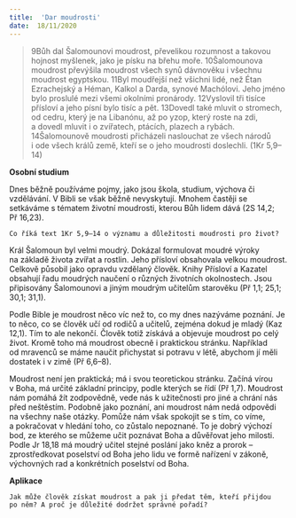 ```yaml
---
title:  'Dar moudrosti'
date:  18/11/2020
---
```


> <p></p>
> 9Bůh dal Šalomounovi moudrost, převelikou rozumnost a takovou hojnost myšlenek, jako je písku na břehu moře. 10Šalomounova moudrost převýšila moudrost všech synů dávnověku i všechnu moudrost egyptskou. 11Byl moudřejší než všichni lidé, než Étan Ezrachejský a Héman, Kalkol a Darda, synové Machólovi. Jeho jméno bylo proslulé mezi všemi okolními pronárody. 12Vyslovil tři tisíce přísloví a jeho písní bylo tisíc a pět. 13Dovedl také mluvit o stromech, od cedru, který je na Libanónu, až po yzop, který roste na zdi, a dovedl mluvit i o zvířatech, ptácích, plazech a rybách. 14Šalomounově moudrosti přicházeli naslouchat ze všech národů i ode všech králů země, kteří se o jeho moudrosti doslechli. (1Kr 5,9–14)

**Osobní studium**

Dnes běžně používáme pojmy, jako jsou škola, studium, výchova či vzdělávání. V Bibli se však běžně nevyskytují. Mnohem častěji se setkáváme s tématem životní moudrosti, kterou Bůh lidem dává (2S 14,2; Př 16,23).

`Co říká text 1Kr 5,9–14 o významu a důležitosti moudrosti pro život?`

Král Šalomoun byl velmi moudrý. Dokázal formulovat moudré výroky na základě života zvířat a rostlin. Jeho přísloví obsahovala velkou moudrost. Celkově působil jako opravdu vzdělaný člověk. Knihy Přísloví a Kazatel obsahují řadu moudrých naučení o různých životních okolnostech. Jsou připisovány Šalomounovi a jiným moudrým učitelům starověku (Př 1,1; 25,1; 30,1; 31,1).

Podle Bible je moudrost něco víc než to, co my dnes nazýváme poznání. Je to něco, co se člověk učí od rodičů a učitelů, zejména dokud je mladý (Kaz 12,1). Tím to ale nekončí. Člověk totiž získává a objevuje moudrost po celý život. Kromě toho má moudrost obecně i praktickou stránku. Například od mravenců se máme naučit přichystat si potravu v létě, abychom jí měli dostatek i v zimě (Př 6,6–8).

Moudrost není jen praktická; má i svou teoretickou stránku. Začíná vírou v Boha, má určité základní principy, podle kterých se řídí (Př 1,7). Moudrost nám pomáhá žít zodpovědně, vede nás k užitečnosti pro jiné a chrání nás před neštěstím. Podobně jako poznání, ani moudrost nám nedá odpovědi na všechny naše otázky. Pomůže nám však spokojit se s tím, co víme, a pokračovat v hledání toho, co zůstalo nepoznané. To je dobrý výchozí bod, ze kterého se můžeme učit poznávat Boha a důvěřovat jeho milosti. Podle Jr 18,18 má moudrý učitel stejné poslání jako kněz a prorok – zprostředkovat poselství od Boha jeho lidu ve formě nařízení v zákoně, výchovných rad a konkrétních poselství od Boha.

**Aplikace**

`Jak může člověk získat moudrost a pak ji předat těm, kteří přijdou po něm? A proč je důležité dodržet správné pořadí?`